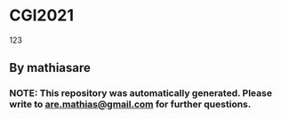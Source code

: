 # CGI2021
123
## By mathiasare

### NOTE: This repository was automatically generated. Please write to are.mathias@gmail.com for further questions.
